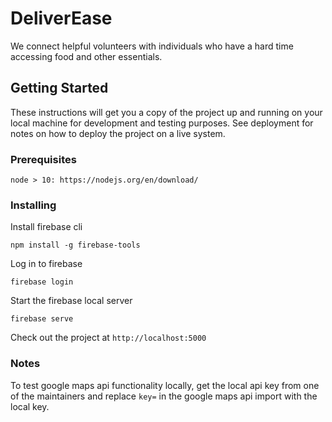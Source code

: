 # DeliverEase

We connect helpful volunteers with individuals who have a hard time accessing food and other essentials.

## Getting Started

These instructions will get you a copy of the project up and running on your local machine for development and testing purposes. See deployment for notes on how to deploy the project on a live system.

### Prerequisites

```
node > 10: https://nodejs.org/en/download/
```

### Installing

Install firebase cli

```
npm install -g firebase-tools
```

Log in to firebase

```
firebase login
```

Start the firebase local server

```
firebase serve
```

Check out the project at `http://localhost:5000`

### Notes

To test google maps api functionality locally, get the local api key from one of the maintainers and replace `key=` in the google maps api import with the local key.
